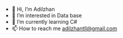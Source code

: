 - 👋 Hi, I’m Adilzhan
- 👀 I’m interested in Data base
- 🌱 I’m currently learning C#
- 📫 How to reach me adilzhantll@gmail.com
